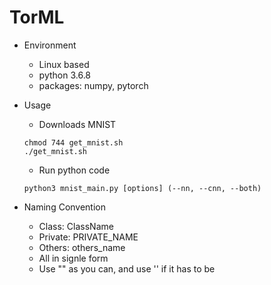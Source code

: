# TorML

* Environment
    * Linux based
    * python 3.6.8
    * packages: numpy, pytorch

* Usage
    * Downloads MNIST
    ```
    chmod 744 get_mnist.sh
    ./get_mnist.sh
    ```

    * Run python code
    ```
    python3 mnist_main.py [options] (--nn, --cnn, --both)
    ```
    
* Naming Convention
    * Class: ClassName
    * Private: PRIVATE_NAME
    * Others: others_name
    * All in signle form
    * Use "" as you can, and use '' if it has to be